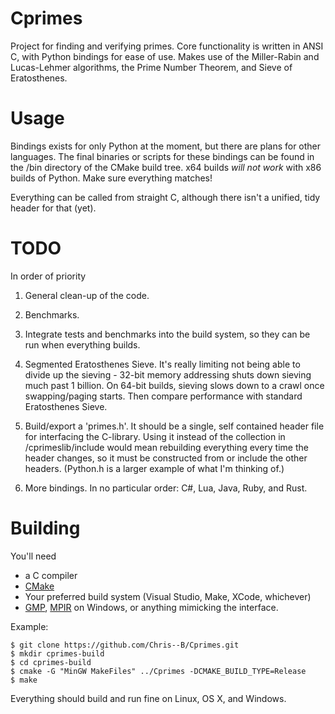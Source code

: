 Cprimes
=======

Project for finding and verifying primes. Core functionality is written in ANSI C, with Python bindings for ease of use. Makes use of the Miller-Rabin and Lucas-Lehmer algorithms, the Prime Number Theorem, and Sieve of Eratosthenes.

Usage
=====

Bindings exists for only Python at the moment, but there are plans for other languages. The final binaries or scripts for these bindings can be found in the /bin directory of the CMake build tree. x64 builds *will not work* with x86 builds of Python. Make sure everything matches!

Everything can be called from straight C, although there isn't a unified, tidy header for that (yet).

TODO
====
In order of priority

1) General clean-up of the code.

2) Benchmarks.

3) Integrate tests and benchmarks into the build system, so they can be run when everything builds.

4) Segmented Eratosthenes Sieve. It's really limiting not being able to divide up the sieving - 32-bit memory addressing shuts down sieving much past 1 billion. On 64-bit builds, sieving slows down to a crawl once swapping/paging starts. Then compare performance with standard Eratosthenes Sieve.

5) Build/export a 'primes.h'. It should be a single, self contained header file for interfacing the C-library. Using it instead of the collection in /cprimeslib/include would mean rebuilding everything every time the header changes, so it must be constructed from or include the other headers. (Python.h is a larger example of what I'm thinking of.)

6) More bindings. In no particular order: C#, Lua, Java, Ruby, and Rust.

Building
========

You'll need 

* a C compiler
* [CMake](http://cmake.org)
* Your preferred build system (Visual Studio, Make, XCode, whichever)
* [GMP](http://gmplib.org), [MPIR](http://mpir.org) on Windows, or anything mimicking the interface.

Example:

	$ git clone https://github.com/Chris--B/Cprimes.git
	$ mkdir cprimes-build
	$ cd cprimes-build
	$ cmake -G "MinGW MakeFiles" ../Cprimes -DCMAKE_BUILD_TYPE=Release
	$ make

Everything should build and run fine on Linux, OS X, and Windows.